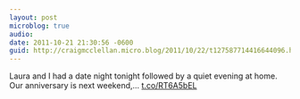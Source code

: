 ```yaml
---
layout: post
microblog: true
audio: 
date: 2011-10-21 21:30:56 -0600
guid: http://craigmcclellan.micro.blog/2011/10/22/t127587714416644096.html
---
```

Laura and I had a date night tonight followed by a quiet evening at home. Our anniversary is next weekend,... [t.co/RT6A5bEL](http://t.co/RT6A5bEL)
